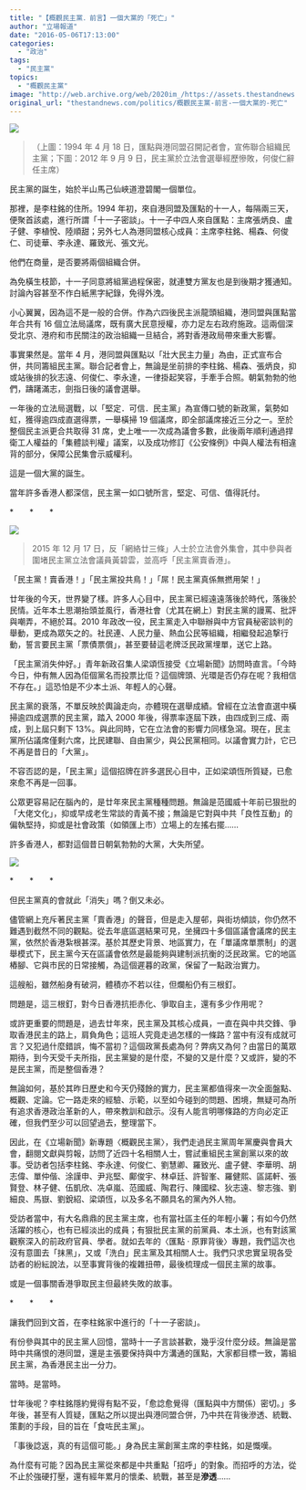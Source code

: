 ```yaml
---
title: "【概觀民主黨．前言】一個大黨的「死亡」"
author: "立場報道"
date: "2016-05-06T17:13:00"
categories:
  - "政治"
tags:
  - "民主黨"
topics:
  - "概觀民主黨"
image: "http://web.archive.org/web/2020im_/https://assets.thestandnews.com/media/photos/point-0120copy_Kzst9.png"
original_url: "thestandnews.com/politics/概觀民主黨-前言-一個大黨的-死亡"
---
```

![](http://web.archive.org/web/2020im_/https://assets.thestandnews.com/media/photos/point-0120copy_Kzst9.png)
> （上圖：1994 年 4 月 18 日，匯點與港同盟召開記者會，宣佈聯合組織民主黨；下圖：2012 年 9 月 9 日，民主黨於立法會選舉經歷慘敗，何俊仁辭任主席）

民主黨的誕生，始於半山馬己仙峽道澄碧閣一個單位。

那裡，是李柱銘的住所。1994 年初，來自港同盟及匯點的十一人，每隔兩三天，便聚首該處，進行所謂「十一子密談」。十一子中四人來自匯點：主席張炳良、盧子健、李植悅、陸順甜；另外七人為港同盟核心成員：主席李柱銘、楊森、何俊仁、司徒華、李永達、羅致光、張文光。

他們在商量，是否要將兩個組織合併。

為免橫生枝節，十一子同意將組黨過程保密，就連雙方黨友也是到後期才獲通知。討論內容甚至不作白紙黑字紀錄，免得外洩。

小心翼翼，因為這不是一般的合併。作為六四後民主派龍頭組織，港同盟與匯點當年合共有 16 個立法局議席，既有廣大民意授權，亦力足左右政府施政。這兩個深受北京、港府和市民關注的政治組織一旦結合，將對香港政局帶來重大影響。

事實果然是。當年 4 月，港同盟與匯點以「壯大民主力量」為由，正式宣布合併，共同籌組民主黨。聯合記者會上，無論是坐前排的李柱銘、楊森、張炳良，抑或站後排的狄志遠、何俊仁、李永達，一律掛起笑容，手牽手合照。朝氣勃勃的他們，躊躇滿志，劍指日後的議會選舉。

一年後的立法局選戰，以「堅定．可信．民主黨」為宣傳口號的新政黨，氣勢如虹，獲得逾四成直選得票，一舉橫掃 19 個議席，即全部議席接近三分之一。至於整個民主派更合共取得 31 席，史上唯一一次成為議會多數，此後兩年順利通過捍衛工人權益的「集體談判權」議案，以及成功修訂《公安條例》中與人權法有相違背的部分，保障公民集會示威權利。

這是一個大黨的誕生。

當年許多香港人都深信，民主黨一如口號所言，堅定、可信、值得託付。

\*　　\*　　\*

![](http://web.archive.org/web/2020im_/https://assets.thestandnews.com/media/photos/demo1_eiG5I.png)
> 2015 年 12 月 17 日，反「網絡廿三條」人士於立法會外集會，其中參與者圍堵民主黨立法會議員黃碧雲，並高呼「民主黨賣香港」。

「民主黨！賣香港！」「民主黨投共鳥！」「屌！民主黨真係無撚用架！」

廿年後的今天，世界變了樣。許多人心目中，民主黨已經遠遠落後於時代，落後於民情。近年本土思潮抬頭並風行，香港社會（尤其在網上）對民主黨的謾罵、批評與嘲弄，不絕於耳。2010 年政改一役，民主黨走入中聯辦與中方官員秘密談判的舉動，更成為眾矢之的。社民連、人民力量、熱血公民等組織，相繼發起追撃行動，誓言要民主黨「票債票償」，甚至要替這老牌泛民政黨埋單，送它上路。

「民主黨消失仲好。」青年新政召集人梁頌恆接受《立場新聞》訪問時直言。「今時今日，仲有無人因為佢個黨名而投票比佢？這個牌頭、光環是否仍存在呢？我相信不存在。」這恐怕是不少本土派、年輕人的心聲。

民主黨的衰落，不單反映於輿論走向，亦體現在選舉成績。曾經在立法會直選中橫掃逾四成選票的民主黨，踏入 2000 年後，得票率逐屆下跌，由四成到三成、兩成，到上屆只剩下 13%。與此同時，它在立法會的影響力同樣急瀉。現在，民主黨所佔議席僅剩六席，比民建聯、自由黨少，與公民黨相同。以議會實力計，它已不再是昔日的「大黨」。

不容否認的是，「民主黨」這個招牌在許多選民心目中，正如梁頌恆所質疑，已愈來愈不再是一回事。

公眾更容易記在腦內的，是廿年來民主黨種種問題。無論是范國威十年前已狠批的「大佬文化」，抑或早成老生常談的青黃不接；無論是它對與中共「良性互動」的偏執堅持，抑或是社會政策（如領匯上市）立場上的左搖右擺……

許多香港人，都對這個昔日朝氣勃勃的大黨，大失所望。

![](http://web.archive.org/web/2020im_/https://assets.thestandnews.com/media/photos/place2-01_tcnXq.png)

\*　　\*　　\*

但民主黨真的會就此「消失」嗎？倒又未必。

儘管網上充斥著民主黨「賣香港」的聲音，但是走入屋邨，與街坊傾談，你仍然不難遇到截然不同的觀點。從去年底區選結果可見，坐擁四十多個區議會議席的民主黨，依然於香港紮根甚深。基於其歷史背景、地區實力，在「單議席單票制」的選舉模式下，民主黨今天在區議會依然是最能夠與建制派抗衡的泛民政黨。它的地區樁腳、它與市民的日常接觸，為這個遲暮的政黨，保留了一點政治實力。

這艘船，雖然船身有破洞，體積亦不若以往，但爛船仍有三根釘。

問題是，這三根釘，對今日香港抗拒赤化、爭取自主，還有多少作用呢？

或許更重要的問題是，過去廿年來，民主黨及其核心成員，一直在與中共交鋒、爭取香港民主的路上，肩負角色；這班人究竟走過怎樣的一條路？當中有沒有成就可言？又犯過什麼錯誤，悔不當初？這個政黨長處為何？弊病又為何？由當日的萬眾期待，到今天受千夫所指，民主黨變的是什麼，不變的又是什麼？又或許，變的不是民主黨，而是整個香港？

無論如何，基於其昨日歷史和今天仍殘餘的實力，民主黨都值得來一次全面盤點、概觀、定論。它一路走來的經驗、示範，以至如今碰到的問題、困境，無疑可為所有追求香港政治革新的人，帶來教訓和啟示。沒有人能言明哪條路的方向必定正確，但我們至少可以回望過去，整理當下。

因此，在《立場新聞》新專題〈概觀民主黨〉，我們走過民主黨周年黨慶與會員大會，翻閱文獻與剪報，訪問了近四十名相關人士，嘗試重組民主黨創黨以來的故事。受訪者包括李柱銘、李永達、何俊仁、劉慧卿、羅致光、盧子健、李華明、胡志偉、單仲偕、涂謹申、尹兆堅、鄺俊宇、林卓廷、許智峯、羅健熙、區諾軒、張賢登、林子健、伍凱欣、冼卓嵐、范國威、陶君行、陳國樑、狄志遠、黎志強、劉細良、馬嶽、劉銳紹、梁頌恆，以及多名不願具名的黨內外人物。

受訪者當中，有大名鼎鼎的民主黨主席，也有當社區主任的年輕小薯；有如今仍然活躍的核心，也有已經淡出的成員；有狠批民主黨的前黨員、本土派，也有對該黨觀察深入的前政府官員、學者。就如去年的〈匯點 ‧ 原罪背後〉專題，我們這次也沒有意圖去「抹黑」，又或「洗白」民主黨及其相關人士。我們只求忠實呈現各受訪者的紛紜說法，以至事實背後的複雜扭帶，最後梳理成一個民主黨的故事。

或是一個事關香港爭取民主但最終失敗的故事。

\*　　\*　　\*

讓我們回到文首，在李柱銘家中進行的「十一子密談」。

有份參與其中的民主黨人回憶，當時十一子言談甚歡，幾乎沒什麼分歧。無論是當時中共痛恨的港同盟，還是主張要保持與中方溝通的匯點，大家都目標一致，籌組民主黨，為香港民主出一分力。

當時。是當時。

廿年後呢？李柱銘隱約覺得有點不妥，「愈諗愈覺得（匯點與中方關係）密切。」多年後，甚至有人質疑，匯點之所以提出與港同盟合併，乃中共在背後滲透、統戰、策劃的手段，目的旨在「食咗民主黨」。

「事後諗返，真的有這個可能。」身為民主黨創黨主席的李柱銘，如是慨嘆。

為什麼有可能？因為民主黨從來都是中共重點「招呼」的對象。而招呼的方法，從不止於強硬打壓，還有經年累月的懷柔、統戰，甚至是**滲透**……